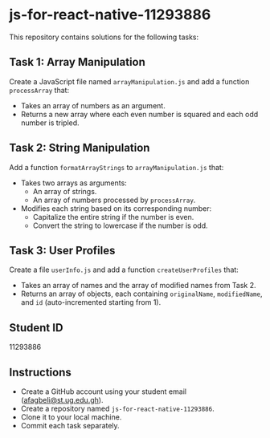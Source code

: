 # js-for-react-native-11293886

This repository contains solutions for the following tasks:

## Task 1: Array Manipulation

Create a JavaScript file named `arrayManipulation.js` and add a function `processArray` that:
- Takes an array of numbers as an argument.
- Returns a new array where each even number is squared and each odd number is tripled.

## Task 2: String Manipulation

Add a function `formatArrayStrings` to `arrayManipulation.js` that:
- Takes two arrays as arguments:
  - An array of strings.
  - An array of numbers processed by `processArray`.
- Modifies each string based on its corresponding number:
  - Capitalize the entire string if the number is even.
  - Convert the string to lowercase if the number is odd.

## Task 3: User Profiles

Create a file `userInfo.js` and add a function `createUserProfiles` that:
- Takes an array of names and the array of modified names from Task 2.
- Returns an array of objects, each containing `originalName`, `modifiedName`, and `id` (auto-incremented starting from 1).

## Student ID

11293886

## Instructions

- Create a GitHub account using your student email (afagbeli@st.ug.edu.gh).
- Create a repository named `js-for-react-native-11293886`.
- Clone it to your local machine.
- Commit each task separately.
